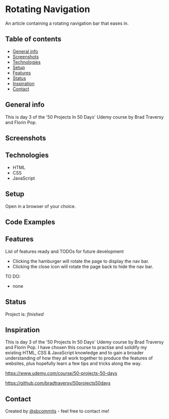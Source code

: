 # Rotating Navigation

An article containing a rotating navigation bar that eases in.

## Table of contents

- [General info](#general-info)
- [Screenshots](#screenshots)
- [Technologies](#technologies)
- [Setup](#setup)
- [Features](#features)
- [Status](#status)
- [Inspiration](#inspiration)
- [Contact](#contact)

## General info

This is day 3 of the '50 Projects In 50 Days' Udemy course by Brad Traversy and Florin Pop.

## Screenshots

## Technologies

- HTML
- CSS
- JavaScript

## Setup

Open in a browser of your choice.

## Code Examples

## Features

List of features ready and TODOs for future development

- Clicking the hamburger will rotate the page to display the nav bar.
- Clicking the close icon will rotate the page back to hide the nav bar.

TO DO:

- none

## Status

Project is: _finished_

## Inspiration

This is day 3 of the '50 Projects In 50 Days' Udemy course by Brad Traversy and Florin Pop.
I have chosen this course to practise and solidify my existing HTML, CSS & JavaScript knowledge and to gain a broader understanding of how they all work together to produce the features of websites, plus hopefully learn a few tips and tricks along the way.

https://www.udemy.com/course/50-projects-50-days

https://github.com/bradtraversy/50projects50days

## Contact

Created by [@sbcommits](https://github.com/sbcommits/) - feel free to contact me!
